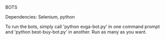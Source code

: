 BOTS

Dependencies: Selenium, python

To run the bots, simply call 'python evga-bot.py' in one command prompt and 'python best-buy-bot.py' in another. Run as many as you want.